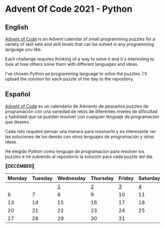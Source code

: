 # Advent Of Code 2021 - Python
## English
[Advent of Code](https://adventofcode.com/) is an Advent calendar of small programming puzzles for a variety of skill sets and skill levels that can be solved in any programming language you like.

Each challenge requires thinking of a way to solve it and it´s interesting to look at how others solve them with different languages and ideas.

I've chosen Python as programming language to solve the puzzles. I'll upload the solution for each puzzle of the day to the repository.

## Español
[Advent of Code](https://adventofcode.com/) es un calendario de Adviento de pequeños puzzles de programación con una variedad de retos de diferentes niveles de dificultad y habilidad que se pueden resolver con cualquier lenguaje de programación que desees.

Cada reto requiere pensar una manera para resolverlo y es interesante ver las soluciones de los demás con otros lenguajes de programación y otras ideas.

He elegido Python como lenguaje de programación para resolver los puzzles e iré subiendo al repositorio la solución para cada puzzle del día.


**🎄DECEMBER🎄**

| Monday | Tuesday | Wednesday | Thursday | Friday | Saturday | Sunday |
| -------- | -------- | -------- | -------- | -------- | -------- | -------- |
|   |   | [1](https://github.com/coral2742/Advent-Of-Code-2021/tree/main/Day%201) | [2](https://github.com/coral2742/Advent-Of-Code-2021/tree/main/Day%202) | [3](https://github.com/coral2742/Advent-Of-Code-2021/tree/main/Day%203) | [4](https://github.com/coral2742/Advent-Of-Code-2021/tree/main/Day%204) | [5](https://github.com/coral2742/Advent-Of-Code-2021/tree/main/Day%205) |
| 6 | 7 | 8 | 9 | 10 | 11 | 12 |
| 13 | 14 | 15 | 16 | 17 | 18 | 19 |
| 20 | 21 | 22 | 23 | 24 | 25 | 26 |
| 27 | 28 | 29 | 30| 31 |
